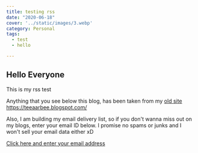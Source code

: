 ```yaml
---
title: testing rss
date: "2020-06-18"
cover: '../static/images/3.webp'
category: Personal
tags:
  - test
  - hello

---
```


## Hello Everyone

This is my rss test

Anything that you see below this blog, has been taken from my [old site](https://teeaarbee.blogspot.com/)
https://teeaarbee.blogspot.com/

Also, I am building my email delivery list, so if you don't wanna miss out on my blogs, enter your email ID below. I promise no spams or junks and I won't sell your email data either xD

[Click here and enter your email address](https://www.teeaarbee.com/#blog)